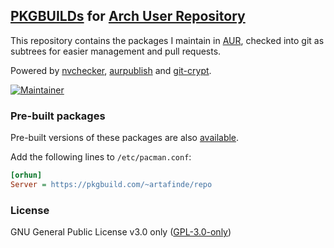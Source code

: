 ## [PKGBUILDs](https://wiki.archlinux.org/index.php/PKGBUILD) for [Arch User Repository](https://aur.archlinux.org/)

This repository contains the packages I maintain in [AUR](https://aur.archlinux.org/packages/?K=artafinde&SeB=m), checked into git as subtrees for easier management and pull requests.

Powered by [nvchecker](https://github.com/lilydjwg/nvchecker/), [aurpublish](https://github.com/eli-schwartz/aurpublish) and [git-crypt](https://github.com/AGWA/git-crypt).

[![Maintainer](https://img.shields.io/static/v1?label=maintainer&message=artafinde&color=333333)](https://aur.archlinux.org/account/artafinde)

### Pre-built packages

Pre-built versions of these packages are also [available](https://wiki.archlinux.org/index.php/Unofficial_user_repositories#artafinde).

Add the following lines to `/etc/pacman.conf`:

```ini
[orhun]
Server = https://pkgbuild.com/~artafinde/repo
```

### License

GNU General Public License v3.0 only ([GPL-3.0-only](https://www.gnu.org/licenses/gpl.txt))
